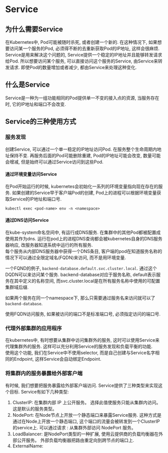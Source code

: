 # Service
## 为什么需要Service
在Kubernetes中,  Pod可能被随时杀死,  或者创建一个新的.  在这种情况下,  如果想要访问某一个服务的Pod,  必须得不断的去重新获取Pod的IP地址,  这样会很麻烦.  
Service是用来解决这个问题的,  Service提供一个稳定的IP地址并且能够转发请求给Pod.  所以想要访问某个服务,  可以直接访问这个服务的Service,  由Service来转发请求.  即使Pod的数量增加或者减少,  都由Service来处理这种变化.

## 什么是Service
Service是一种为一组功能相同的Pod提供单一不变的接入点的资源,  当服务存在时,  它的IP地址和端口不会改变.

## Service的三种使用方式
### 服务发现
创建Service,  可以通过一个单一稳定的IP地址访问Pod.  在服务整个生命周期内地址保持不变.  再服务后面的Pod可能删除重建,  Pod的IP地址可能会改变,  数量可能会增减,  但是始终可以通过Service访问到这些Pod.
#### 通过环境变量访问Service
在Pod开始运行的时候,  kubernetes会初始化一系列的环境变量指向现在存在的服务.  如果创建的Service早于客户端Pod的创建,  Pod上的进程可以根据环境变量获取Service的IP地址和端口号.
```
kubectl exec <pod-name> env -n <namespace>
```
#### 通过DNS访问Service
在kube-system命名空间中, 有运行成DNS服务. 在集群中的其他Pod都被配置成使用其作为dns.  运行在pod上的进程DNS查询都会被kubernetes自身的DNS服务器响应,  改服务器知道系统中运行的所有服务.  
每个服务从内部DNS服务器中获得一个DNS条目,  客户端的pod在知道服务名称的情况下可以通过全限定域名(FQDN)来访问,  而不是用环境变量.

一个FQND的例子, `backend-database.default.svc.cluster.local`. 通过这个DQDN可以来访问某个服务.  backend-database对应于服务名称,  default表示服务在其中定义的名称空间,  而svc.cluster.local是在所有服务名称中使用的可配置集群域后缀.

如果两个服务在同一个namespace下,  那么只需要通过服务名来访问就可以了`backend-database`.

使用FQDN访问服务,  如果被访问的端口不是标准端口号,  必须指定访问的端口号.
### 代理外部集群的应用程序
在kubernetes中,  有时想要从集群中访问集群外的服务,  这时可以使用Service来代理集群外的服务.  这样可以充分利用Service的服务发现和负载平衡的功能.  
使用这个功能,  我们在Service中不使用selector,  而是自己创建与Service名字相同的Endpoint,  这样Service会自动绑定Endpoint.


### 将集群内的服务暴露给外部客户端
有时候,  我们想要把服务暴露给外部客户端访问.  Service提供了三种类型来实现这个目标.
Service有如下几种类型:  
1.  ClusterIP: 在集群内部 IP 上公开服务。 选择此值使服务只能从集群内访问。 这是默认的服务类型。  
2. NodePort:  在Node节点上开放一个静态端口来暴露Service服务. 这种方式是通过在Node上开放一个静态端口,  这个端口的流量会被转发到一个ClusterIP的service上. 可以通过请求 <NodeIP>:<NodePort> 从集群外部访问 NodePort 服务。
3. LoadBalancer:  是NodePort类型的一种扩展, 使用云提供商的负载均衡器在外部公开服务。 外部负载均衡器把路由重定向到跨节点的端口上.
4. ExternalName:  
